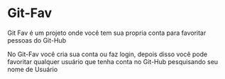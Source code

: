 # Git-Fav

Git Fav é um projeto onde você tem sua propria conta para favoritar pessoas do Git-Hub </br>




No Git-Fav você cria sua conta ou faz login, depois disso você pode favoritar qualquer usuário que tenha conta no Git-Hub pesquisando seu nome de Usuário 
